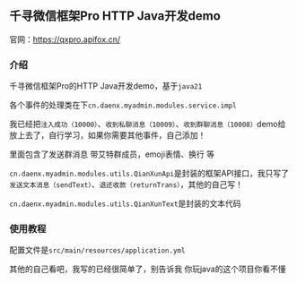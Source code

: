 ## 千寻微信框架Pro HTTP Java开发demo
官网：https://qxpro.apifox.cn/
### 介绍

千寻微信框架Pro的HTTP Java开发demo，基于`java21`

各个事件的处理类在下`cn.daenx.myadmin.modules.service.impl`

我已经把`注入成功（10000）`、`收到私聊消息（10009）`、`收到群聊消息（10008）`demo给放上去了，自行学习，如果你需要其他事件，自己添加！

里面包含了发送群消息 带艾特群成员，emoji表情、换行 等

`cn.daenx.myadmin.modules.utils.QianXunApi`是封装的框架API接口，我只写了`发送文本消息（sendText）`、`退还收款（returnTrans）`，其他的自己写！

`cn.daenx.myadmin.modules.utils.QianXunText`是封装的文本代码


### 使用教程

配置文件是`src/main/resources/application.yml`

其他的自己看吧，我写的已经很简单了，别告诉我 你玩java的这个项目你看不懂